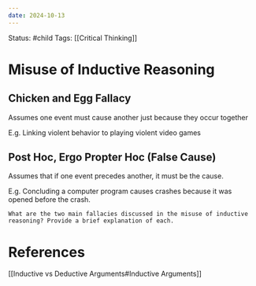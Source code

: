 ```yaml
---
date: 2024-10-13
---
```


Status: #child 
Tags: [[Critical Thinking]]
# Misuse of Inductive Reasoning
## Chicken and Egg Fallacy
Assumes one event must cause another just because they occur together

E.g. Linking violent behavior to playing violent video games
## Post Hoc, Ergo Propter Hoc (False Cause)
Assumes that if one event precedes another, it must be the cause.

E.g. Concluding a computer program causes crashes because it was opened before the crash.

```ad-question
What are the two main fallacies discussed in the misuse of inductive reasoning? Provide a brief explanation of each.

```

# References
[[Inductive vs Deductive Arguments#Inductive Arguments]]